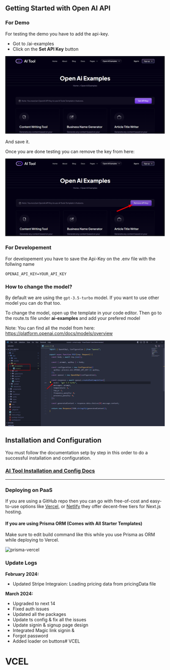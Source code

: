 ## Getting Started with Open AI API

### For Demo

For testing the demo you have to add the api-key.

- Got to /ai-examples
- Click on the **Set API Key** button

![Set Api Key](set-api-key.png)

And save it.

Once you are done testing you can remove the key from here:

![Remove Api Key](remove-api-key.png)

### For Developement

For developement you have to save the Api-Key on the .env file with the follwing name

```
OPENAI_API_KEY=YOUR_API_KEY
```

### How to change the model?

By default we are using the `gpt-3.5-turbo` model.
If you want to use other model you can do that too.

To change the model, open up the template in your code editor.
Then go to the route.ts file under **ai-examples** and add your prefered model

Note: You can find all the model from here: https://platform.openai.com/docs/models/overview

![Change model](change-model.png)

## Installation and Configuration

You must follow the documentation setp by step in this order to do a successful installation and configuration.

### [AI Tool Installation and Config Docs](https://nextjstemplates.com/docs/templates#ai-tool)

---

### Deploying on PaaS

If you are using a GitHub repo then you can go with free-of-cost and easy-to-use options like [Vercel](https://vercel.com/), or [Netlify](https://netlify.com/) they offer decent-free tiers for Next.js hosting.

#### If you are using Prisma ORM (Comes with All Starter Templates)

Make sure to edit build command like this while you use Prisma as ORM while deploying to Vercel.

![prisma-vercel](https://nextjstemplates.com/docs/prisma-vercel.png)

### Update Logs

**February 2024:**

- Updated Stripe Integraion: Loading pricing data from pricingData file

**March 2024:**

- Upgraded to next 14
- Fixed auth issues
- Updated all the packages
- Update ts config & fix all the issues
- Update signin & signup page design
- Integrated Magic link signin &
- Forgot password
- Added loader on buttons# VCEL

# VCEL
